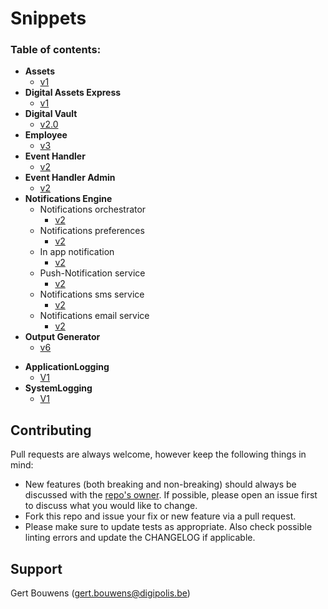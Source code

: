 # Snippets


### Table of contents:

<!--ts-->
   * **Assets**
     * [v1](assets/v1/README.md)
   * **Digital Assets Express**
     * [v1](assetsexpress/v1/README.md)
   * **Digital Vault**
     * [v2.0](digitalvault/v2.0/README.md)
   * **Employee**
     * [v3](employee/v3/README.md)
   * **Event Handler**
     * [v2](eventhandler/v2/README.md)
   * **Event Handler Admin**
     * [v2](eventhandleradmin/v2/README.md)
   * **Notifications Engine**
     * Notifications orchestrator 	
       * [v2](notif-orchestrator/v2/README.md)
     * Notifications preferences
       * [v2](notif-preferences/v2/README.md)
     * In app notification
       * [v2](in-app-notification/v2/README.md)
     * Push-Notification service
       * [v2](push-notifications/v2/README.md)
     * Notifications sms service
       * [v2](sms-service/v2/README.md)
     * Notifications email service
       * [v2](email-service/v2/README.md)<!--te-->
   * **Output Generator**
     * [v6](outputgenerator/V6/README.md)
<!--te-->
* **ApplicationLogging**
	* [V1](applicationlogging/v1/README.md) 
* **SystemLogging**
	* [V1](systemlogging/v1/README.md) 

## Contributing

Pull requests are always welcome, however keep the following things in mind:

- New features (both breaking and non-breaking) should always be discussed with the [repo's owner](#support). If possible, please open an issue first to discuss what you would like to change.
- Fork this repo and issue your fix or new feature via a pull request.
- Please make sure to update tests as appropriate. Also check possible linting errors and update the CHANGELOG if applicable.

## Support

Gert Bouwens (<gert.bouwens@digipolis.be>)
